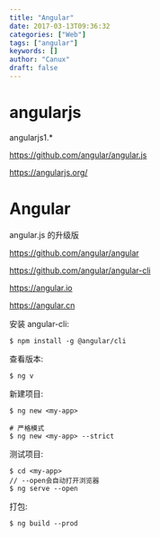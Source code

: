 ```yaml
---
title: "Angular"
date: 2017-03-13T09:36:32
categories: ["Web"]
tags: ["angular"]
keywords: []
author: "Canux"
draft: false
---
```


# angularjs

angularjs1.*

<https://github.com/angular/angular.js>

<https://angularjs.org/>

# Angular

angular.js 的升级版

<https://github.com/angular/angular>

<https://github.com/angular/angular-cli>

<https://angular.io>

<https://angular.cn>

安装 angular-cli:

    $ npm install -g @angular/cli
    
查看版本:

    $ ng v
    
新建项目:

    $ ng new <my-app>

    # 严格模式
    $ ng new <my-app> --strict
    
测试项目:

    $ cd <my-app>
    // --open会自动打开浏览器
    $ ng serve --open
    
打包:

    $ ng build --prod
